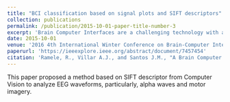 ```yaml
---
title: "BCI classification based on signal plots and SIFT descriptors"
collection: publications
permalink: /publication/2015-10-01-paper-title-number-3
excerpt: 'Brain Computer Interfaces are a challenging technology with amazing prospects but its push into mainstream assistive applications has not arrived yet. In this work a new method to analyze and classify EEG, Electroencefalography, signals, is proposed which is based on the extraction of visually relevant feature descriptors from images of the signal plots. This procedure has the advantage that the features which are used to classify are visually relevant and meaningful to a human observer, particularly to a physician, improving close collaboration and clinical adoption. Moreover, this may allow to tackle this demanding technology from a different perspective and improve the prospects of the BNCI, Brain/Neural Computer Interaction field.'
date: 2015-10-01
venue: '2016 4th International Winter Conference on Brain-Computer Interface'
paperurl: 'https://ieeexplore.ieee.org/abstract/document/7457454'
citation: 'Ramele, R., Villar A.J., and Santos J.M., "A Brain Computer Interface Classification Method Based on Signal Plots." 4th Winter Conference on Brain Computer Interfaces, Yongpyong, Korea, February 2015. IEEE Signal and Processing, 2016.'
---
```

This paper proposed a method  based on SIFT descriptor from Computer Vision to analyze EEG waveforms, particularly, alpha waves and motor imagery.

